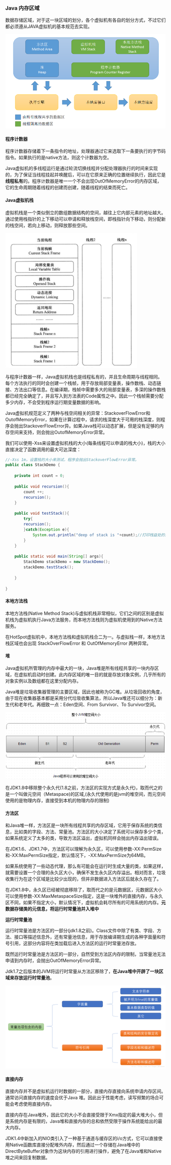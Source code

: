 ### Java 内存区域

数据存储区域，对于这一块区域的划分，各个虚拟机有各自的划分方式，不过它们都必须遵从JAVA虚拟机的基本规范去实现。

![jvmarea](../images/jvm/jvmarea.png)

#### 程序计数器

程序计数器存储着下一条指令的地址，处理器通过它来选取下一条要执行的字节码指令。如果执行的是native方法，则这个计数器为空。

Java虚拟机的多线程运行是通过轮流切换线程并分配处理器执行的时间来实现的，为了保证当线程挂起并唤醒后，可以在它原来正确的位置继续执行，因此它是**线程私有**的。程序计数器是唯一一个不会出现OutOfMemoryError的内存区域，它的生命周期随着线程的创建而创建，随着线程的结束而死亡。

#### Java虚拟机栈

虚拟机栈是一个类似倒立的数组数据结构的空间，越往上它内部元素的地址越大。通过使用栈指针的上下移动可以申请和释放栈空间，即栈指针向下移动，则分配新的栈空间，若向上移动，则释放那些空间。

<img src="../images/jvm/5.png" style="zoom:50%;" />

与程序计数器一样，Java虚拟机栈也是线程私有的，并且生命周期与线程相同。每个方法执行的同时会创建一个栈帧，用于存放局部变量表，操作数栈、动态链接、方法出口等信息。在编译期，栈帧中需要多大的局部变量表，多深的操作数栈都已经完全确定了，并且写入到方法表的Code属性之中。因此一个栈帧需要分配多少内存，不会受到程序运行期变量数据的影响。

Java虚拟机规范定义了两种与栈空间相关的异常：StackoverFlowError和OutofMemoryError，如果在计算过程中，请求的栈深度大于可用的栈深度，则程序会抛出StackoverFlowError异。如果Java栈可以动态扩展，但是没有足够的内存空间来支持，则会抛出OutofMemoryError异常。

我们可以使用-Xss来设置虚拟机栈的大小(每条线程可以申请的栈大小)，栈的大小直接决定了函数调用的最大可达深度：

```java
//-Xss 1m，设置栈的大小来测试，程序会抛出StackoverFlowError异常。
public class StackDemo {
	
	private int count = 0;
	
	public void recursion(){
		count ++;
		recursion();
	}
	
	public void testStack(){
		try{
		recursion();
		}catch(Exception e){
			System.out.println("deep of stack is "+count);//打印栈益处的深度
		}
	}
	
	public static void main(String[] args){
		StackDemo stackDemo = new StackDemo();
		stackDemo.testStack();
		
	}

}
```

#### 本地方法栈

本地方法栈(Native Method Stack)与虚拟机栈非常相似，它们之间的区别是虚拟机栈为虚拟机执行Java方法服务，而本地方法栈则为虚拟机使用到的Native方法服务。

在HotSpot虚拟机中，本地方法栈和虚拟机栈合二为一。与虚拟栈一样，本地方法栈区域也会出现 StackOverFlowError 和 OutOfMemoryError 两种异常。

#### 堆

Java虚拟机所管理的内存中最大的一块，Java堆是所有线程共享的一块内存区域，在虚拟机启动时创建。此内存区域的唯一目的就是存放对象实例，几乎所有的对象实例以及数组都在这里分配内存。

Java堆是垃圾收集器管理的主要区域，因此也被称为GC堆。从垃圾回收的角度，由于现在收集器基本都是采用分代垃圾收集算法，所以Java堆还可以细分为：新生代和老年代。再细致一点：Eden空间、From Survivor、To Survivor空间。

![heap](../images/jvm/heap.png)

在JDK1.8中移除整个永久代(1.8之前，方法区的实现方式是永久代)，取而代之的是一个叫做元空间（Metaspace)的区域,(永久代使用的是jvm的堆空间，而元空间使用的是物理内存，直接受到本机的物理内存的限制)

#### 方法区

和Java堆一样，方法区是一块所有线程共享的内存区域，它用于保存系统的类信息，比如类的字段、方法、常量池。方法区的大小决定了系统可以保存多少个类，如果系统定义了太多的类，导致方法区溢出，虚拟机同样会抛出内存溢出错误。

在JDK1.6、JDK1.7中，方法区可以理解为永久区，可以使用参数-XX:PermSize和-XX:MaxPermSize指定，默认情况下，-XX:MaxPermSize为64MB。

如果系统使用了一些动态代理，那么有可能会在运行时生成大量的类，如果这样，就需要设置一个合理的永久区大小，确保不发生永久区内存溢出。相对而言，垃圾收集行为在这个区域是比较少出现的，但并非数据进入方法区后就永久存在了。

在JDK1.8中，永久区已经被彻底移除了，取而代之的是元数据区，元数据区大小可以使用参数-XX:MaxMetaspaceSize指定，这是一块堆外的直接内存，与永久区不同，如果不指定大小，默认情况下，虚拟机会耗尽所有的可用系统的内存。**元数据存储类的元信息，将运行时常量池并入堆中**

**运行时常量池**

运行时常量池是方法区的一部分(jdk1.8之前)。Class文件中除了有类、字段、方法、接口等描述信息外，还有常量池信息，用于存放编译期生成的各种字面量和符号引用，这部分内容将在类加载后进入方法区的运行时常量池存放。

既然运行时常量池是方法区的一部分，自然受到方法区内存的限制，当常量池无法申请到内存时，会抛出OutOfMemoryError异常。

Jdk1.7之后版本的JVM将运行时常量从方法区移除了，**在Java堆中开辟了一块区域来存放运行时常量池**。

![static](../images/jvm/static.png)

#### 直接内存

直接内存并不是虚拟机运行时数据的一部分，直接内存直接向系统申请内存区间。通常访问直接内存的速度会优于Java 堆。因此出于性能考虑，读写频繁的场合可能会考虑使用直接内存。

直接内存在Java堆外，因此它的大小不会直接受限于Xmx指定的最大堆大小，但是系统内存是有限的，Java堆和直接内存的总和依然受限于操作系统能给出的最大内存。

JDK1.4中新加入的NIO类引入了一种基于通道与缓存区的i/o方式，它可以直接使用Native函数库直接分配堆外内存，然后通过一个存储在Java堆中的DirectByteBuffer对象作为这块内存的引用进行操作，避免了在Java堆和Native堆之间来回复制数据。